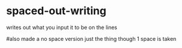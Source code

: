 # spaced-out-writing
writes out what you input it to be on the lines


#also made a no space version
just the thing though 1 space is taken
